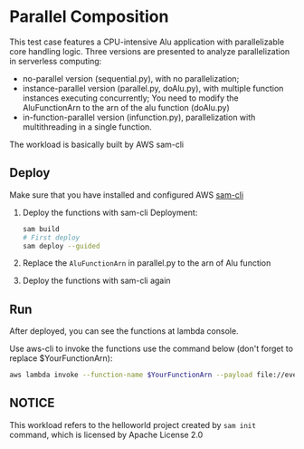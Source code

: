 # Parallel Composition
This test case features a CPU-intensive Alu application with parallelizable core handling logic.
Three versions are presented to analyze parallelization in serverless computing:

* no-parallel version (sequential.py), with no parallelization;
* instance-parallel version (parallel.py, doAlu.py), with multiple function instances executing concurrently; You need to modify the AluFunctionArn to the arn of the alu function (doAlu.py)
* in-function-parallel version (infunction.py), parallelization with multithreading in a single function.

The workload is basically built by AWS sam-cli

## Deploy
Make sure that you have installed and configured AWS [sam-cli](https://docs.aws.amazon.com/serverless-application-model/latest/developerguide/serverless-sam-cli-install.html)

1. Deploy the functions with sam-cli
    Deployment:
    ```bash
    sam build
    # First deploy 
    sam deploy --guided
    ```

2. Replace the `AluFunctionArn` in parallel.py to the arn of Alu function

3. Deploy the functions with sam-cli again

## Run
After deployed, you can see the functions at lambda console.

Use aws-cli to invoke the functions use the command below (don't forget to replace $YourFunctionArn):
```bash
aws lambda invoke --function-name $YourFunctionArn --payload file://events/aluEvent.json --cli-binary-format raw-in-base64-out response.json
```

## NOTICE
This workload refers to the helloworld project created by `sam init` command, which is licensed by Apache License 2.0